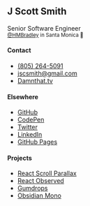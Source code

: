 ## J Scott Smith

Senior Software Engineer</br>
<small>[@HMBradley](https://hmbradley.com/) in Santa Monica 🌴</small>

<div class="list">

#### Contact

- [(805) 264-5091](tel:8052645091)
- [jscsmith@gmail.com](mailto:jscsmith@gmail.com)
- [Damnthat.tv](/)

</div>
<div class="list">

#### Elsewhere

- [GitHub](https://github.com/jscottsmith/)
- [CodePen](https://codepen.io/jscottsmith/)
- [Twitter](https://twitter.com/damntelevision)
- [LinkedIn](https://www.linkedin.com/in/jscsmith/)
- [GitHub Pages](http://jscottsmith.github.io/)

</div>
<div class="list">

#### Projects

- [React Scroll Parallax](https://github.com/jscottsmith/react-scroll-parallax)
- [React Observed](https://github.com/jscottsmith/react-observed)
- [Gumdrops](https://github.com/gumgum/gumdrops)
- [Obsidian Mono](http://highfivetype.com/fonts/obsidian-mono)

</div>
